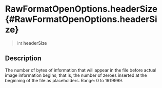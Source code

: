 RawFormatOpenOptions.headerSize {#RawFormatOpenOptions.headerSize}
===============================

> int **headerSize**

Description
-----------

The number of bytes of information that will appear in the file before
actual image information begins; that is, the number of zeroes inserted
at the beginning of the file as placeholders. Range: 0 to 1919999.
